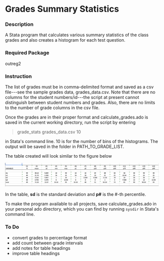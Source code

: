 # Grades Summary Statistics

### Description

A Stata program that calculates various summary statistics of the class grades and also creates a histogram for each test question.

### Required Package

outreg2

### Instruction

The list of grades must be in comma-delimited format and saved as a csv file---see the sample grades data, grades_data.csv. Note that there are no columns for the student numbers/id---the script at present cannot distinguish between student numbers and grades. Also, there are no limits to the number of grade columns in the csv file.

Once the grades are in their proper format and calculate_grades.ado is saved in the current working directory, run the script by entering

> grade_stats grades_data.csv 10

in Stata's command line. 10 is for the number of bins of the histograms. The output will be saved in the folder in PATH_TO_GRADE_LIST.

The table created will look similar to the figure below

![alt text][table]

In the table, **sd** is the standard deviation and **p#** is the #-th percentile.

To make the program available to all projects, save calculate_grades.ado in your personal ado directory, which you can find by running `sysdir` in Stata's command line.

### To Do

- convert grades to percentage format
- add count between grade intervals
- add notes for table headings
- improve table headings

[table]: https://github.com/palpen/grades_sum_stats/blob/master/sample_table.png
